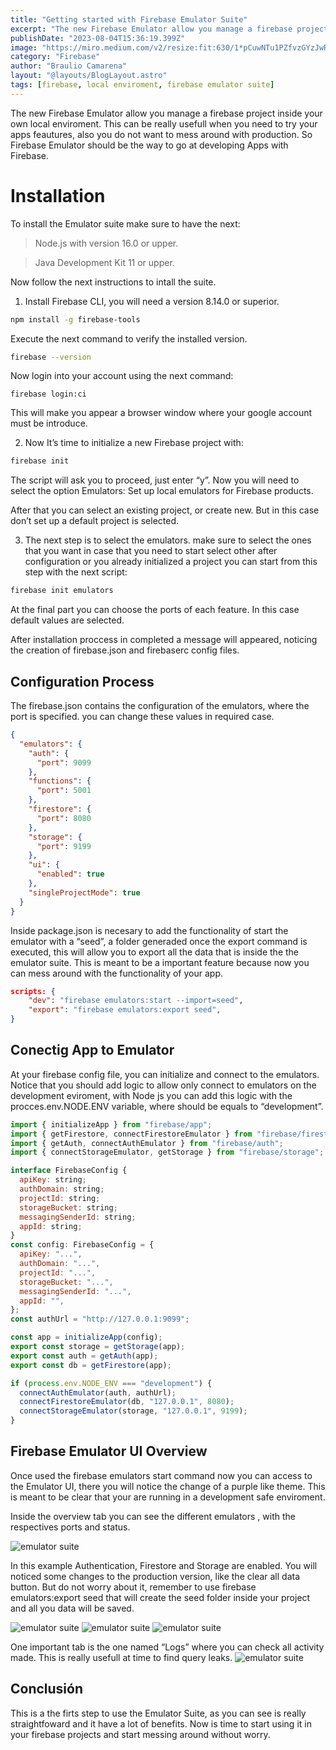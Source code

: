 ```yaml
---
title: "Getting started with Firebase Emulator Suite"
excerpt: "The new Firebase Emulator allow you manage a firebase project inside your own local enviroment."
publishDate: "2023-08-04T15:36:19.399Z"
image: "https://miro.medium.com/v2/resize:fit:630/1*pCuwNTu1PZfvzGYzJwRt3A@2x.png"
category: "Firebase"
author: "Braulio Camarena"
layout: "@layouts/BlogLayout.astro"
tags: [firebase, local enviroment, firebase emulator suite]
---
```


The new Firebase Emulator allow you manage a firebase project inside your own local enviroment. This can be really usefull when you need to try your apps feautures, also you do not want to mess around with production. So Firebase Emulator should be the way to go at developing Apps with Firebase.

# Installation

To install the Emulator suite make sure to have the next:

> Node.js with version 16.0 or upper.

> Java Development Kit 11 or upper.

Now follow the next instructions to intall the suite.

1. Install Firebase CLI, you will need a version 8.14.0 or superior.

```bash
npm install -g firebase-tools
```

Execute the next command to verify the installed version.

```bash
firebase --version
```

Now login into your account using the next command:

```
firebase login:ci
```

This will make you appear a browser window where your google account must be introduce.

2. Now It’s time to initialize a new Firebase project with:

```bash
firebase init
```

The script will ask you to proceed, just enter “y”. Now you will need to select the option Emulators: Set up local emulators for Firebase products.

After that you can select an existing project, or create new. But in this case don’t set up a default project is selected.

3. The next step is to select the emulators. make sure to select the ones that you want in case that you need to start select other after configuration or you already initialized a project you can start from this step with the next script:

```bash
firebase init emulators
```

At the final part you can choose the ports of each feature. In this case default values are selected.

After installation proccess in completed a message will appeared, noticing the creation of firebase.json and firebaserc config files.

## Configuration Process

The firebase.json contains the configuration of the emulators, where the port is specified. you can change these values in required case.

```json
{
  "emulators": {
    "auth": {
      "port": 9099
    },
    "functions": {
      "port": 5001
    },
    "firestore": {
      "port": 8080
    },
    "storage": {
      "port": 9199
    },
    "ui": {
      "enabled": true
    },
    "singleProjectMode": true
  }
}
```

Inside package.json is necesary to add the functionality of start the emulator with a “seed”, a folder generaded once the export command is executed, this will allow you to export all the data that is inside the the emulator suite. This is meant to be a important feature because now you can mess around with the functionality of your app.

```json
scripts: {
    "dev": "firebase emulators:start --import=seed",
    "export": "firebase emulators:export seed",
}
```

## Conectig App to Emulator

At your firebase config file, you can initialize and connect to the emulators. Notice that you should add logic to allow only connect to emulators on the development eviroment, with Node js you can add this logic with the procces.env.NODE.ENV variable, where should be equals to “development”.

```javascript
import { initializeApp } from "firebase/app";
import { getFirestore, connectFirestoreEmulator } from "firebase/firestore";
import { getAuth, connectAuthEmulator } from "firebase/auth";
import { connectStorageEmulator, getStorage } from "firebase/storage";

interface FirebaseConfig {
  apiKey: string;
  authDomain: string;
  projectId: string;
  storageBucket: string;
  messagingSenderId: string;
  appId: string;
}
const config: FirebaseConfig = {
  apiKey: "...",
  authDomain: "...",
  projectId: "...",
  storageBucket: "...",
  messagingSenderId: "...",
  appId: "",
};
const authUrl = "http://127.0.0.1:9099";

const app = initializeApp(config);
export const storage = getStorage(app);
export const auth = getAuth(app);
export const db = getFirestore(app);

if (process.env.NODE_ENV === "development") {
  connectAuthEmulator(auth, authUrl);
  connectFirestoreEmulator(db, "127.0.0.1", 8080);
  connectStorageEmulator(storage, "127.0.0.1", 9199);
}
```

## Firebase Emulator UI Overview

Once used the firebase emulators start command now you can access to the Emulator UI, there you will notice the change of a purple like theme. This is meant to be clear that your are running in a development safe enviroment.

Inside the overview tab you can see the different emulators , with the respectives ports and status.

![emulator suite](https://miro.medium.com/v2/resize:fit:630/1*TGomZ5496Qwj4Sbq6ujI2A.png)

In this example Authentication, Firestore and Storage are enabled. You will noticed some changes to the production version, like the clear all data button. But do not worry about it, remember to use firebase emulators:export seed that will create the seed folder inside your project and all you data will be saved.

![emulator suite](https://miro.medium.com/v2/resize:fit:630/1*WLdgl3FRS-RmA9UIPXyovg.png)
![emulator suite](https://miro.medium.com/v2/resize:fit:630/1*3TGi6ygH_wVtMZSyxbiOcQ.png)
![emulator suite](https://miro.medium.com/v2/resize:fit:630/1*J6B5MHV_80PeL1F9G8QrJQ.png)

One important tab is the one named “Logs” where you can check all activity made. This is really usefull at time to find query leaks.
![emulator suite](https://miro.medium.com/v2/resize:fit:630/1*PfShV-udlX9rQGdVb0wW3g.png)


## Conclusión

This is a the firts step to use the Emulator Suite, as you can see is really straightfoward and it have a lot of benefits. Now is time to start using it in your firebase projects and start messing around without worry.
